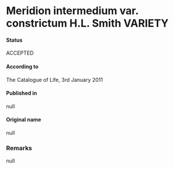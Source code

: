 Meridion intermedium var. constrictum H.L. Smith VARIETY
=======

#### Status
ACCEPTED

#### According to
The Catalogue of Life, 3rd January 2011

#### Published in
null

#### Original name
null

### Remarks
null